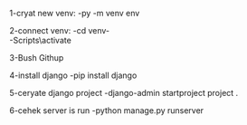 1-cryat new venv:
    -py -m venv env

2-connect venv:
    -cd venv-\
    -Scripts\activate

3-Bush Githup

4-install django
    -pip install django

5-ceryate django project
    -django-admin startproject project .

6-cehek server is run
    -python manage.py runserver        